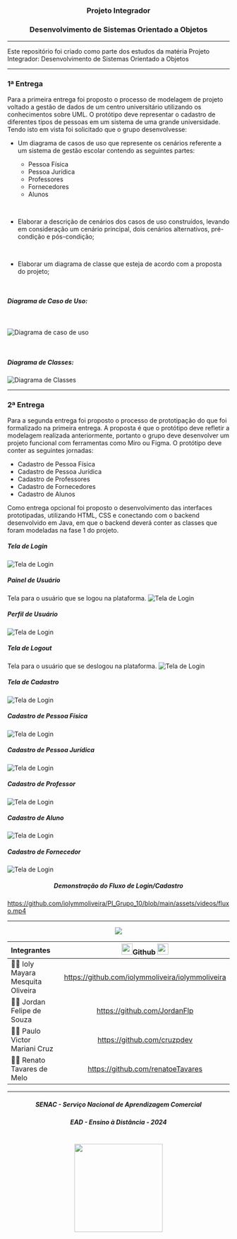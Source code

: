 ### <center>Projeto Integrador</center>
### <center>Desenvolvimento de Sistemas Orientado a Objetos</center>

---

Este repositório foi criado como parte dos estudos da matéria Projeto Integrador: Desenvolvimento de Sistemas Orientado a Objetos

---

### 1ª Entrega

Para a primeira entrega foi proposto o processo de modelagem de projeto voltado a gestão de dados de um centro universitário utilizando os conhecimentos sobre UML. O protótipo deve representar o cadastro de diferentes tipos de pessoas em um sistema de uma grande universidade. Tendo isto em vista foi solicitado que o grupo desenvolvesse:

- Um diagrama de casos de uso que represente os cenários referente a um sistema de gestão escolar contendo as seguintes partes:

  - Pessoa Física
  - Pessoa Jurídica
  - Professores
  - Fornecedores 
  - Alunos
<br>

- Elaborar a descrição de cenários dos casos de uso construídos, levando em consideração um cenário principal, dois cenários alternativos, pré-condição e pós-condição;
<br>

- Elaborar um diagrama de classe que esteja de acordo com a proposta do projeto;
<br>

##### Diagrama de Caso de Uso:
<br>

![Diagrama de caso de uso](assets/images/caso_de_uso.jpg)

<br>


##### Diagrama de Classes:

![Diagrama de Classes](assets/images/Diagrama_de_classe.jpg)

---

### 2ª Entrega

Para a segunda entrega foi proposto o processo de prototipação do que foi formalizado na primeira entrega. A proposta é que o protótipo deve refletir a modelagem realizada anteriormente, portanto o grupo deve desenvolver um projeto funcional com ferramentas como Miro ou Figma. O protótipo deve conter as seguintes jornadas:

  - Cadastro de Pessoa Física
  - Cadastro de Pessoa Jurídica
  - Cadastro de Professores
  - Cadastro de Fornecedores 
  - Cadastro de Alunos

Como entrega opcional foi proposto o desenvolvimento das interfaces prototipadas, utilizando HTML, CSS e conectando com o backend desenvolvido em Java, em que o backend  deverá conter as classes que foram modeladas na fase 1 do projeto.
<br>

##### Tela de Login

![Tela de Login](assets/images/login.png)
<br>

##### Painel de Usuário 
Tela para o usuário que se logou na plataforma.
![Tela de Login](assets/images/dashboard.png)
<br>

##### Perfil de Usuário 
![Tela de Login](assets/images/profile.png)
<br>

##### Tela de Logout
Tela para o usuário que se deslogou na plataforma.
![Tela de Login](assets/images/logout.png)
<br>

##### Tela de Cadastro
![Tela de Login](assets/images/signup.png)
<br>

##### Cadastro de Pessoa Física
![Tela de Login](assets/images/signup_pf_pf.png)
<br>

##### Cadastro de Pessoa Jurídica
![Tela de Login](assets/images/signup_pf_pf.png)
<br>

##### Cadastro de Professor
![Tela de Login](assets/images/signup_pf_professor.png)
<br>

##### Cadastro de Aluno
![Tela de Login](assets/images/signup_pf_aluno.png)
<br>

##### Cadastro de Fornecedor
![Tela de Login](assets/images/signup_pj_fornecedor.png)
<br>

##### <center>Demonstração do Fluxo de Login/Cadastro</center>

https://github.com/iolymmoliveira/PI_Grupo_10/blob/main/assets/videos/fluxo.mp4
<br>

---

<!-- SVG por DenverCoder1 - https://github.com/DenverCoder1/readme-typing-svg -->
<p align="center">
  <a href="https://github.com/DenverCoder1/readme-typing-svg">
  <img src="https://readme-typing-svg.herokuapp.com?lines=Análise+e+Desenvolvimento+de+Sistemas&center=false&width=640&height=45"></a>
</p>

Integrantes | <img src="./assets/images/github.gif" width="25">Github <img src="https://user-images.githubusercontent.com/74038190/212257468-1e9a91f1-b626-4baa-b15d-5c385dfa7ed2.gif" width="25">
:---------- | :-----: 
:woman_technologist: Ioly Mayara Mesquita Oliveira | <a>https://github.com/iolymmoliveira/iolymmoliveira</a> 
:man_technologist: Jordan Felipe de Souza | <a>https://github.com/JordanFlp</a> 
:man_technologist: Paulo Victor Mariani Cruz | <a>https://github.com/cruzpdev</a> 
:man_technologist: Renato Tavares de Melo | <a>https://github.com/renatoeTavares</a> 

---

##### <center>SENAC - Serviço Nacional de Aprendizagem Comercial</center>

##### <center>EAD - Ensino à Distância - 2024</center>

<br>

<div align="center">
  <img src="./assets/images/logo_senac.png" width="200">
</div>
